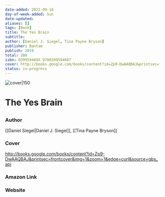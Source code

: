 ```yaml
---
date-added: 2022-09-18
day-of-week-added: Sun
date-updated: 
aliases: []
tags: [Book]
title: The Yes Brain
subtitle: 
author: [Daniel J. Siegel, Tina Payne Bryson]
publisher: Bantam
publish: 2019
total: 208
isbn: 039959468X 9780399594687
cover: http://books.google.com/books/content?id=Zp9-DwAAQBAJ&printsec=frontcover&img=1&zoom=1&edge=curl&source=gbs_api
status: in-progress
---
```


![cover|150](http://books.google.com/books/content?id=Zp9-DwAAQBAJ&printsec=frontcover&img=1&zoom=1&edge=curl&source=gbs_api)
# The Yes Brain
## 

### Author
[[Daniel Siegel|Daniel J. Siegel]], [[Tina Payne Bryson]]

### Cover
http://books.google.com/books/content?id=Zp9-DwAAQBAJ&printsec=frontcover&img=1&zoom=1&edge=curl&source=gbs_api

### Amazon Link


### Website